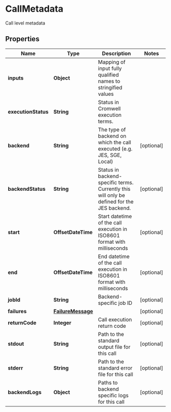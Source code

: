 

# CallMetadata

Call level metadata

## Properties

| Name | Type | Description | Notes |
|------------ | ------------- | ------------- | -------------|
|**inputs** | **Object** | Mapping of input fully qualified names to stringified values |  |
|**executionStatus** | **String** | Status in Cromwell execution terms. |  |
|**backend** | **String** | The type of backend on which the call executed (e.g. JES, SGE, Local) |  [optional] |
|**backendStatus** | **String** | Status in backend-specific terms.  Currently this will only be defined for the JES backend. |  [optional] |
|**start** | **OffsetDateTime** | Start datetime of the call execution in ISO8601 format with milliseconds |  [optional] |
|**end** | **OffsetDateTime** | End datetime of the call execution in ISO8601 format with milliseconds |  [optional] |
|**jobId** | **String** | Backend-specific job ID |  [optional] |
|**failures** | [**FailureMessage**](FailureMessage.md) |  |  [optional] |
|**returnCode** | **Integer** | Call execution return code |  [optional] |
|**stdout** | **String** | Path to the standard output file for this call |  [optional] |
|**stderr** | **String** | Path to the standard error file for this call |  [optional] |
|**backendLogs** | **Object** | Paths to backend specific logs for this call |  [optional] |



